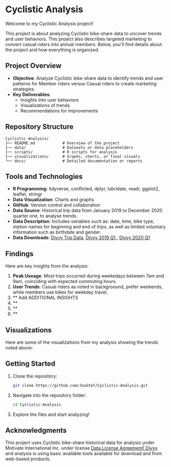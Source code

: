 # Cyclistic Analysis

Welcome to my Cyclistic Analysis project! 

This project is about analyzing Cyclistic bike-share data to uncover trends and user behaviors. This project also describes targeted marketing to convert casual riders into annual members. Below, you'll find details about the project and how everything is organized.

## Project Overview
- **Objective**: Analyze Cyclistic bike-share data to identify trends and user patterns for Member riders versus Casual riders to create marketing strategies.
- **Key Deliverables**:
  - Insights into user behaviors
  - Visualizations of trends
  - Recommendations for improvements

## Repository Structure
```
Cyclistic Analysis/
├── README.md            # Overview of the project
├── data/                # Datasets or data placeholders
├── scripts/             # R scripts for analysis
├── visualizations/      # Graphs, charts, or final visuals
└── docs/                # Detailed documentation or reports
```

## Tools and Technologies
- **R Programming**: tidyverse, conflicted, dplyr, lubridate, readr, ggplot2, leaflet, stringr
- **Data Visualization**: Charts and graphs
- **GitHub**: Version control and collaboration
- **Data Source**: Historical trip data from January 2019 to December 2020 quarter one, to analyse trends.
- **Data Description**: Includes variables such as: date, time, bike type, station names for beginning and end of trips, as well as limited voluntary information such as birthdate and gender.
- **Data Downloads**: [Divvy Trip Data](https://divvy-tripdata.s3.amazonaws.com/index.html), [Divvy 2019 Q1
](https://docs.google.com/spreadsheets/d/1uCTsHlZLm4L7-ueaSLwDg0ut3BP_V4mKDo2IMpaXrk4/template/preview?resourcekey=0-dQAUjAu2UUCsLEQQt20PDA#gid=1797029090), [Divvy 2020 Q1](https://docs.google.com/spreadsheets/d/179QVLO_yu5BJEKFVZShsKag74ZaUYIF6FevLYzs3hRc/template/preview#gid=640449855)

## Findings
Here are key insights from the analysis:
1. **Peak Useage**: Most trips occurred during weekedays between 7am and 9am, coinciding with expected commuting hours.
2. **User Trends**: Casual riders as noted in backgroound, prefer weekends, while members use bikes for weekday travel.
3. ** Add ADDITIONAL INSIGHTS
4. **
5. **
6. **
## Visualizations
Here are some of the visualizations from my analysis showing the trends noted above:

## Getting Started
1. Clone the repository:
   ```bash
   git clone https://github.com/JoaStef/Cyclistic-Analysis.git
   ```
2. Navigate into the repository folder:
   ```bash
   cd Cyclistic-Analysis
   ```
3. Explore the files and start analyzing!

## Acknowledgments
This project uses Cyclistic bike-share historical data for analysis under Motivate International Inc. under license [Data License Agreement| Divvy](https://divvybikes.com/data-license-agreement) and analysis is using basic available tools available 
for download and from web-based products.
